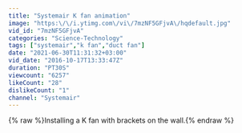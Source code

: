 ```yaml
---
title: "Systemair K fan animation"
image: "https:\/\/i.ytimg.com\/vi\/7mzNF5GFjvA\/hqdefault.jpg"
vid_id: "7mzNF5GFjvA"
categories: "Science-Technology"
tags: ["systemair","k fan","duct fan"]
date: "2021-06-30T11:31:32+03:00"
vid_date: "2016-10-17T13:33:47Z"
duration: "PT30S"
viewcount: "6257"
likeCount: "28"
dislikeCount: "1"
channel: "Systemair"
---
```

{% raw %}Installing a K fan with brackets on the wall.{% endraw %}
